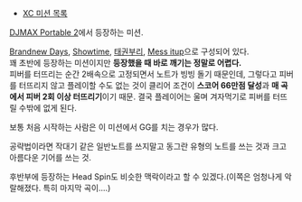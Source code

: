   * [XC 미션 목록](XC%20%EB%AF%B8%EC%85%98%20%EB%AA%A9%EB%A1%9D.md)  

[DJMAX Portable 2](DJMAX%20Portable%202.md)에서 등장하는 미션.

[Brandnew Days](Brandnew%20Days.md), [Showtime](Showtime.md),
[태권부리](%ED%83%9C%EA%B6%8C%EB%B6%80%EB%A6%AC.md), [Mess itup](Mess%20it%20up.md)으로 구성되어 있다.  
꽤 초반에 등장하는 미션이지만 **등장했을 때 바로 깨기는 정말로 어렵다.**  
피버를 터뜨리는 순간 2배속으로 고정되면서 노트가 빙빙 돌기 때문인데, 그렇다고 피버를 터뜨리지 않고 플레이할 수도 없는 것이 클리어 조건이
**스코어 66만점 달성**과 **매 곡에서 피버 2회 이상 터뜨리기**이기 때문. 결국 플레이어는 울며 겨자먹기로 피버를 터뜨릴 수밖에
없게 된다.

보통 처음 시작하는 사람은 이 미션에서 GG를 치는 경우가 많다.  

공략법이라면 작대기 같은 일반노트를 쓰지말고 동그란 유형의 노트를 쓰는 것과 크고 아름다운 기어를 쓰는 것.  

후반부에 등장하는 Head Spin도 비슷한 맥락이라고 할 수 있겠다.(이쪽은 엄청나게 악랄해졌다. 특히 마지막 곡이....)  

